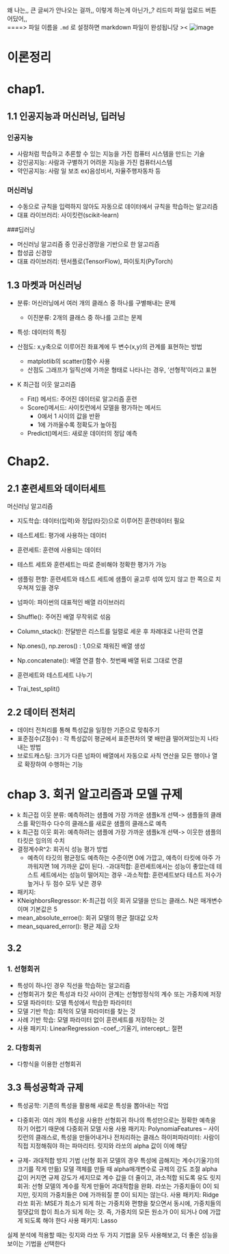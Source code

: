 왜 나는,, 큰 글씨가 안나오는 걸까,, 이렇게 하는게 아닌가,,? 리드미 파일 업로드 버튼 어딨어,,
<br>
====> 파일 이름을 `.md` 로 설정하면 markdown 파일이 완성됩니당 ><
![image](https://github.com/HANARONE/BookZzang/assets/65714228/c601877c-b97c-49e2-ae41-4edb7a4f6603)


# 이론정리
# chap1.

## 1.1 인공지능과 머신러닝, 딥러닝


### 인공지능
-	사람처럼 학습하고 추론할 수 있는 지능을 가진 컴퓨터 시스템을 만드는 기술
-	강인공지능: 사람과 구별하기 어려운 지능을 가진 컴퓨터시스템
-	약인공지능: 사람 일 보조 ex)음성비서, 자율주행자동차 등


### 머신러닝
-	수동으로 규칙을 입력하지 않아도 자동으로 데이터에서 규칙을 학습하는 알고리즘
-	대표 라이브러리: 사이킷런(scikit-learn)


###딥러닝
-	머신러닝 알고리즘 중 인공신경망을 기반으로 한 알고리즘
-	합성곱 신경망
-	대표 라이브러리: 텐서플로(TensorFlow), 파이토치(PyTorch)


## 1.3 마켓과 머신러닝
- 분류: 머신러닝에서 여러 개의 클래스 중 하나를 구별해내는 문제
  -	이진분류: 2개의 클래스 중 하나를 고르는 문제
- 특성: 데이터의 특징
- 산점도: x,y축으로 이루어진 좌표계에 두 변수(x,y)의 관계를 표현하는 방법
  -	matplotlib의 scatter()함수 사용
  -	산점도 그래프가 일직선에 가까운 형태로 나타나는 경우, ‘선형적’이라고 표현


- K 최근접 이웃 알고리즘
  -	Fit() 메서드: 주어진 데이터로 알고리즘 훈련
  -	Score()메서드: 사이킷런에서 모델을 평가하는 메서드
    -	0에서 1 사이의 값을 반환
    -	1에 가까울수록 정확도가 높아짐
  -	 Predict()메서드: 새로운 데이터의 정답 예측


# Chap2.


## 2.1 훈련세트와 데이터세트
머신러닝 알고리즘
-	지도학습: 데이터(입력)와 정답(타깃)으로 이루어진 훈련데이터 필요
-	테스트세트: 평가에 사용하는 데이터
-	훈련세트: 훈련에 사용되는 데이터
-	테스트 세트와 훈련세트는 따로 준비해야 정확한 평가가 가능
-	샘플링 편향: 훈련세트와 테스트 세트에 샘플이 골고루 섞여 있지 않고 한 쪽으로 치우쳐져 있을 경우


-	넘파이: 파이썬의 대표적인 배열 라이브러리
  -	Shuffle(): 주어진 배열 무작위로 섞음
  -	Column_stack(): 전달받은 리스트를 일렬로 세운 후 차례대로 나란히 연결
  -	Np.ones(), np.zeros() : 1,0으로 채워진 배열 생성
  -	Np.concatenate(): 배열 연결 함수. 첫번째 배열 뒤로 그대로 연결 
-	훈련세트와 테스트세트 나누기
  -	Trai_test_split()


## 2.2 데이터 전처리 
-	데이터 전처리를 통해 특성값을 일정한 기준으로 맞춰주기
-	표준점수(Z점수) : 각 특성값이 평균에서 표준편차의 몇 배만큼 떨어져있는지 나타내는 방법
-	브로드캐스팅: 크기가 다른 넘파이 배열에서 자동으로 사칙 연산을 모든 행이나 열로 확장하여 수행하는 기능


# chap 3. 회귀 알고리즘과 모델 규제



- k 최근접 이웃 분류: 예측하려는 샘플에 가장 가까운 샘플k개 선택-> 샘플들의 클래스를 확인하수 다수의 클래스를 새로운 샘플의 클래스로 예측
- k 최근접 이웃 회귀: 예측하려는 샘플에 가장 가까운 샘플k개 선택-> 이웃한 샘플의 타킷은 임의의 수치
- 결정계수R^2:  회귀식 성능 평가 방법
   - 예측이 타깃의 평균정도 예측하는 수준이면 0에 가깝고, 예측이 타킷에 아주 가까워지면 1에 가까운 값이 된다. 
-과대적합: 훈련세트에서는 성능이 좋았는데 테스트 세트에서는 성능이 떨어지는 경우
-과소적합: 훈련세트보다 테스트 저수가 높거나 두 점수 모두 낮은 경우
- 패키지: 
- KNeighborsRegressor: K-최근접 이웃 회귀 모델을 만드는 클래스. N은 매개변수이며 기본값은 5
- mean_absolute_erroe(): 회귀 모델의 평균 절대값 오차
- mean_squared_error(): 평균 제곱 오차


## 3.2 
### 1. 선형회귀
- 특성이 하나인 경우 직선을 학습하는 알고리즘
- 선형회귀가 찾은 특성과 타깃 사이이 관계는 선형방정식의 계수 또는 가중치에 저장
- 모델 파라미터: 모델 특성에서 학습한 파라미터
- 모델 기반 학습: 최적의 모델 파라미터를 찾는 것
- 사례 기반 학습: 모델 파라미터 없이 훈련세트를 저장하는 것
- 사용 패키지: LinearRegression
-coef_:기울기, intercept_: 절편


### 2. 다항회귀
- 다항식을 이용한 선형회귀

## 3.3 특성공학과 규제
- 특성공학: 기존의 특성을 활용해 새로운 특성을 뽑아내는 작업
- 다중회귀: 여러 개의 특성을 사용한 선형회귀
   하나의 특성만으로는 정확한 예측을 하기 어렵기 때문에 다중회귀 모델 사용
   사용 패키지: PolynomiaFeatures – 사이킷런의 클래스로, 특성을 만들어내거나 전처리하는 클래스
   하이퍼파라미터: 사람이 직접 지정해줘야 하는 파마리터. 릿지와 라쏘의 alpha 값이 이에 해당


- 규제- 과대적합 방지 기법 (선형 회귀 모델의 경우 특성에 곱해지는 계수(기울기)의 크기를 작게 만듦)
   모델 객체를 만들 때 alpha매개변수로 규제의 강도 조절
   alpha값이 커지면 규제 강도가 세지므로 계수 값을 더 줄이고, 과소적합 되도록 유도
   릿지 회귀: 선형 모델의 계수를 작게 만들어 과대적합을 완화. 라쏘는 가중치들이 0이 되지만, 릿지의 가중치들은 0에 가까워질 뿐 0이 되지는 않는다.
   사용 패키지: Ridge
   라쏘 회귀: MSE가 최소가 되게 하는 가중치와 편향을 찾으면서 동시에, 가중치들의 절댓값의 합이 최소가 되게 하는 것. 즉, 가중치의 모든 원소가 0이 되거나 0에 가깝게 되도록 해야 한다
   사용 패키지: Lasso
   
실제 분석에 적용할 때는 릿지와 라쏘 두 가지 기법을 모두 사용해보고, 더 좋은 성능을 보이는 기법을 선택한다

